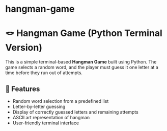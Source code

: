 # hangman-game

# 🪢 Hangman Game (Python Terminal Version)

This is a simple terminal-based **Hangman Game** built using Python. The game selects a random word, and the player must guess it one letter at a time before they run out of attempts.

## 🎯 Features

- Random word selection from a predefined list
- Letter-by-letter guessing
- Display of correctly guessed letters and remaining attempts
- ASCII art representation of hangman
- User-friendly terminal interface


